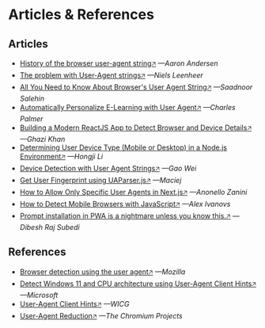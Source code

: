 # Articles & References

## Articles
* [History of the browser user-agent string🡥](https://webaim.org/blog/user-agent-string-history/) *—Aaron Andersen*
* [The problem with User-Agent strings🡥](https://nielsleenheer.com/articles/2024/the-problem-with-user-agent-strings/) *—Niels Leenheer*
* [All You Need to Know About Browser's User Agent String🡥](https://dev.to/saadnoorsalehin/all-you-need-to-know-about-browser-s-user-agent-string-5fe6) *—Saadnoor Salehin*
* [Automatically Personalize E-Learning with User Agent🡥](https://charlesofalltrades.com/blog/automatically-adjust-your-e-learning-based-on-os/) *—Charles Palmer*
* [Building a Modern ReactJS App to Detect Browser and Device Details🡥](https://codewithghazi.substack.com/p/building-a-modern-reactjs-app-to) *—Ghazi Khan*
* [Determining User Device Type (Mobile or Desktop) in a Node.js Environment🡥](https://levelup.gitconnected.com/determining-user-device-type-mobile-or-desktop-in-a-node-js-environment-e8870bc8f3ea) *—Hongji Li*
* [Device Detection with User Agent Strings🡥](https://www.aworkinprogress.dev/device-detection-with-ua-strings) *—Gao Wei*
* [Get User Fingerprint using UAParser.js🡥](https://www.createit.com/blog/get-user-fingerprint-using-uaparser-js/) *—Maciej*
* [How to Allow Only Specific User Agents in Next.js🡥](https://writech.run/blog/how-to-allow-only-specific-user-agents-in-next-js-f17ed550916c/) *—Anonello Zanini*
* [How to Detect Mobile Browsers with JavaScript🡥](https://stackdiary.com/detect-mobile-browser-javascript/) *—Alex Ivanovs*
* [Prompt installation in PWA is a nightmare unless you know this.🡥](https://articles.wesionary.team/prompt-installation-in-pwa-is-a-nightmare-unless-you-know-this-36cb0005e2b2) *—Dibesh Raj Subedi*

## References
* [Browser detection using the user agent🡥](https://developer.mozilla.org/en-US/docs/Web/HTTP/Browser_detection_using_the_user_agent) *—Mozilla*
* [Detect Windows 11 and CPU architecture using User-Agent Client Hints🡥](https://learn.microsoft.com/en-us/microsoft-edge/web-platform/how-to-detect-win11) *—Microsoft*
* [User-Agent Client Hints🡥](https://wicg.github.io/ua-client-hints/) *—WICG*
* [User-Agent Reduction🡥](https://www.chromium.org/updates/ua-reduction/) *—The Chromium Projects*
